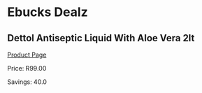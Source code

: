 
# Ebucks Dealz
## Dettol Antiseptic Liquid With Aloe Vera 2lt
[Product Page](https://www.ebucks.com/web/shop/productSelected.do?prodId=919082866&catId=1158500262)

Price: R99.00

Savings: 40.0


	
